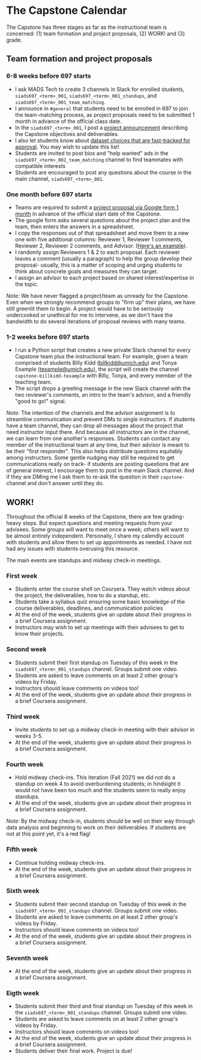 # The Capstone Calendar

The Capstone has three stages as far as the instructional team is concerned: (1) team formation and project proposals, (2) WORK! and (3) grade. 

## Team formation and project proposals
### 6-8 weeks before 697 starts
- I ask MADS Tech to create 3 channels in Slack for enrolled students, `siads697_<term>_001`, `siads697_<term>_001_standups`, and `siads697_<term>_001_team_matching`.
- I announce in `#general` that students need to be enrolled in 697 to join the team-matching process, as project proposals need to be submitted 1 month in advance of the official class date. 
- In the `siads697_<term>_001`, I post a [project announcement](https://docs.google.com/document/d/1CpDaed706NALPNfEw5lzoOBp2aZBqR5_2J-88KDUK0g/edit?usp=sharing) describing the Capstone objectives and deliverables. 
- I also let students know about [dataset choices that are fast-tracked for approval](https://docs.google.com/document/d/1Ibc_foCaiZNrNT-7h5p2yo5JNM_iZzdF1nb6P3maa-4/edit?usp=sharing). You may wish to update this list! 
- Students are invited to post bios and "help wanted" ads in the `siads697_<term>_001_team_matching` channel to find teammates with compatible interests 
- Students are encouraged to post any questions about the course in the main channel, `siads697_<term>_001`. 

### One month before 697 starts
- Teams are required to submit a [project proposal via Google form 1 month](https://forms.gle/LXZokami7m8SF4sN8) in advance of the official start date of the Capstone. 
- The google form asks several questions about the project plan and the team, then enters the answers in a spreadsheet. 
- I copy the responses out of that spreadsheet and move them to a new one with five additional columns: Reviewer 1, Reviewer 1 comments, Reviewer 2, Reviewer 2 comments, and Advisor. ([Here's an example](https://docs.google.com/spreadsheets/d/1EfyGU5KDs7-deb91PSsJ9lnfdEsBYL5OnY2yBacHvFg/edit?usp=sharing)).
- I randomly assign Reviewers 1 & 2 to each proposal. Each reviewer leaves a comment (usually a paragraph) to help the group develop their proposal- usually, this is a matter of scoping and urging students to think about concrete goals and measures they can target. 
- I assign an advisor to each project based on shared interest/expertise in the topic. 

_Note:_ We have never flagged a project/team as unready for the Capstone. Even when we strongly recommend groups to "firm up" their plans, we have still greenlit them to begin. A project would have to be seriously undercooked or unethical for me to intervene, as we don't have the bandwidth to do several iterations of proposal reviews with many teams. 
 
### 1-2 weeks before 697 starts
- I run a Python script that creates a new private Slack channel for every Capstone team plus the instructional team. For example, given a team comprised of students Billy Kidd (billkidd@umich.edu) and Tonya Example (texample@umich.edu), the script will create the channel `capstone-billkidd-texample` with Billy, Tonya, and every member of the teaching team. 
- The script drops a greeting message in the new Slack channel with the two reviewer's comments, an intro to the team's advisor, and a friendly "good to go!" signal. 

_Note:_ The intention of the channels and the advisor assignment is to streamline communication and prevent DMs to single instructors. If students have a team channel, they can drop all messages about the project that need instructor input there. And because all instructors are in the channel, we can learn from one another's responses. Students can contact any member of the instructional team at any time, but their advisor is meant to be their "first responder". This also helps distribute questions equitably among instructors. Some gentle nudging may still be required to get communications really on track- if students are posting questions that are of general interest, I encourage them to post in the main Slack channel. And if they are DMing me I ask them to re-ask the question in their `capstone-` channel and don't answer until they do.

## WORK! 
Throughout the official 8 weeks of the Capstone, there are few grading-heavy steps. But expect questions and meeting requests from your advisees. Some groups will want to meet once a week; others will want to be almost entirely independent. Personally, I share my calendly account with students and allow them to set up appointments as needed. I have not had any issues with students overusing this resource. 

The main events are standups and midway check-in meetings. 

### First week
- Students enter the course shell on Coursera. They watch videos about the project, the deliverables, how to do a standup, etc.
- Students take a syllabus quiz ensuring some basic knowledge of the course deliverables, deadlines, and communication policies
- At the end of the week, students give an update about their progress in a brief Coursera assignment.
- Instructors may wish to set up meetings with their advisees to get to know their projects.

### Second week 
- Students submit their first standup on Tuesday of this week in the `siads697_<term>_001_standups` channel. Groups submit one video.
- Students are asked to leave comments on at least 2 other group's videos by Friday.
- Instructors should leave comments on videos too! 
- At the end of the week, students give an update about their progress in a brief Coursera assignment.

### Third week 
- Invite students to set up a midway check-in meeting with their advisor in weeks 3-5. 
- At the end of the week, students give an update about their progress in a brief Coursera assignment.

### Fourth week
- Hold midway check-ins. This iteration (Fall 2021) we did not do a standup on week 4 to avoid overburdening students; in hindsight it would not have been too much and the students seem to really enjoy standups.
- At the end of the week, students give an update about their progress in a brief Coursera assignment.

_Note:_ By the midway check-in, students should be well on their way through data analysis and beginning to work on their deliverables. If students are not at this point yet, it's a red flag! 

### Fifth week
- Continue holding midway check-ins.
- At the end of the week, students give an update about their progress in a brief Coursera assignment.

### Sixth week 
- Students submit their second standup on Tuesday of this week in the `siads697_<term>_001_standups` channel. Groups submit one video.
- Students are asked to leave comments on at least 2 other group's videos by Friday.
- Instructors should leave comments on videos too! 
- At the end of the week, students give an update about their progress in a brief Coursera assignment.

### Seventh week
- At the end of the week, students give an update about their progress in a brief Coursera assignment.

### Eigth week
- Students submit their third and final standup on Tuesday of this week in the `siads697_<term>_001_standups` channel. Groups submit one video.
- Students are asked to leave comments on at least 2 other group's videos by Friday.
- Instructors should leave comments on videos too! 
- At the end of the week, students give an update about their progress in a brief Coursera assignment.
- Students deliver their final work. Project is due!







